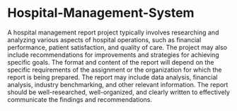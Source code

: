 # Hospital-Management-System

A hospital management report project typically involves researching and analyzing various aspects of hospital operations, such as financial performance, patient satisfaction, and quality of care. The project may also include recommendations for improvements and strategies for achieving specific goals. The format and content of the report will depend on the specific requirements of the assignment or the organization for which the report is being prepared. The report may include data analysis, financial analysis, industry benchmarking, and other relevant information. The report should be well-researched, well-organized, and clearly written to effectively communicate the findings and recommendations.
